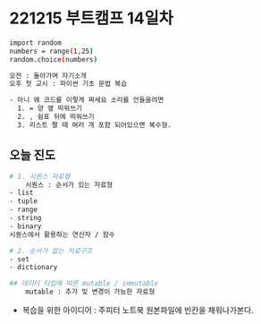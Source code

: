# 221215 부트캠프 14일차 
```sh
import random
numbers = range(1,25)
random.choice(numbers)
```
```sh
오전 : 돌아가며 자기소개 
오후 첫 교시 : 파이썬 기초 문법 복습 
```
```sh 
- 아니 왜 코드를 이렇게 짜세요 소리를 안들을려면
  1. = 양 옆 띄워쓰기
  2. , 쉼표 뒤에 띄워쓰기 
  3. 리스트 짤 때 여러 개 포함 되어있으면 복수형. 
```
## 오늘 진도
```sh
# 1. 시퀀스 자료형 
    시퀀스 : 순서가 있는 자료형 
- list 
- tuple
- range
- string
- binary
시퀀스에서 활용하는 연산자 / 함수
```
```sh
# 2. 순서가 없는 자료구조
- set
- dictionary
```
```sh
## 데이터 타입에 따른 mutable / immutable 
    mutable : 추가 및 변경이 가능한 자료형
```
- 복습을 위한 아이디어 : 주피터 노트북 원본파일에 빈칸을 채워나가본다. 
